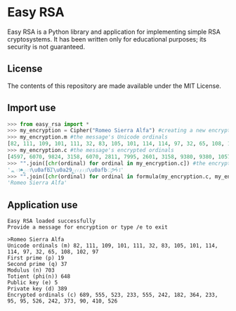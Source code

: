 # Easy RSA
Easy RSA is a Python library and application for implementing simple RSA
cryptosystems. It has been written only for educational purposes; its security
is not guaranteed.
## License
The contents of this repository are made available under the MIT License.
## Import use
```python
>>> from easy_rsa import *
>>> my_encryption = Cipher("Romeo Sierra Alfa") #creating a new encryption
>>> my_encryption.m #the message's Unicode ordinals
[82, 111, 109, 101, 111, 32, 83, 105, 101, 114, 114, 97, 32, 65, 108, 102, 97]
>>> my_encryption.c #the message's encrypted ordinals
[4597, 6070, 9824, 3158, 6070, 2811, 7995, 2601, 3158, 9380, 9380, 10573, 2811, 3009, 5463, 991, 10573]
>>> "".join([chr(ordinal) for ordinal in my_encryption.c]) #the encryption interpreted as Unicode
'ᇵា♠ౖា\u0afbἻ\u0a29ౖ⒤⒤⥍\u0afbுᕗϟ⥍'
>>> "".join([chr(ordinal) for ordinal in formula(my_encryption.c, my_encryption.d, my_encryption.n)]) #decrypting the message
'Romeo Sierra Alfa'
```
## Application use
```
Easy RSA loaded successfully
Provide a message for encryption or type /e to exit

>Romeo Sierra Alfa
Unicode ordinals (m) 82, 111, 109, 101, 111, 32, 83, 105, 101, 114, 114, 97, 32, 65, 108, 102, 97
First prime (p) 19
Second prime (q) 37
Modulus (n) 703
Totient (phi(n)) 648
Public key (e) 5
Private key (d) 389
Encrypted ordinals (c) 689, 555, 523, 233, 555, 242, 182, 364, 233, 95, 95, 526, 242, 373, 90, 410, 526
```
